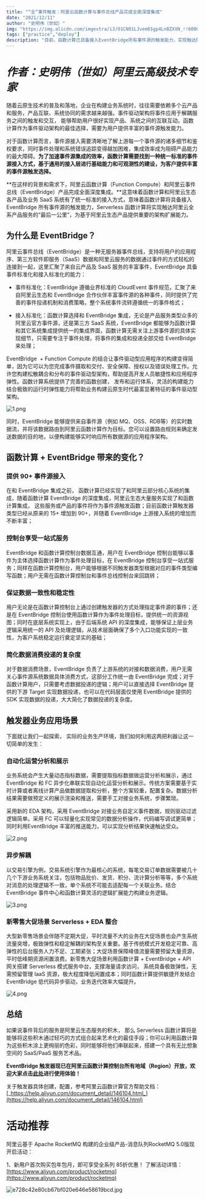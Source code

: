 ```yaml
---
title: "“全”事件触发：阿里云函数计算与事件总线产品完成全面深度集成"
date: "2021/12/11"
author: "史明伟（世如）"
img: "https://img.alicdn.com/imgextra/i3/O1CN01LJvem01gp4LnBZXXN_!!6000000004190-0-tps-685-383.jpg"
tags: ["practice","deploy"]
description: "目前，函数计算已具备接入EventBridge所有事件源的触发能力，实现触达阿里云全系产品服务的“最后一公里”。"
---
```

# _作者：史明伟（世如）阿里云高级技术专家_

随着云原生技术的普及和落地，企业在构建业务系统时，往往需要依赖多个云产品和服务，产品互联、系统协同的需求越来越强。事件驱动架构将事件应用于解耦服务之间的触发和交互， 能够帮助用户很好实现产品、系统之间的互联互动。函数计算作为事件驱动架构的最佳选择，需要为用户提供丰富的事件源触发能力。

对于函数计算而言，事件源接入需要清晰地了解上游每一个事件源的诸多细节和鉴权要求，同时事件处理和系统错误追踪变得越加困难，集成效率成为阻碍产品能力的最大障碍。**为了加速事件源集成的效率，函数计算需要找到一种统一标准的事件源接入方式，基于通用的接入层进行基础能力和可观测性的建设，为客户提供丰富的事件源触发选择。**

**在这样的背景和需求下，阿里云函数计算（Function Compute）和阿里云事件总线（EventBridge）产品完成全面深度集成。**这意味着函数计算和阿里云生态各产品及业务 SaaS 系统有了统一标准的接入方式，意味着函数计算将具备接入 EventBridge 所有事件源的触发能力，Serverless 函数计算将实现触达阿里云全系产品服务的“最后一公里”，为基于阿里云生态产品提供重要的架构扩展能力。

## 为什么是 EventBridge？

阿里云事件总线（EventBridge）是一种无服务器事件总线，支持将用户的应用程序、第三方软件即服务（SaaS）数据和阿里云服务的数据通过事件的方式轻松的连接到一起，这里汇聚了来自云产品及 SaaS 服务的丰富事件，EventBridge 具备事件标准化和接入标准化的能力：

- 事件标准化：EventBridge 遵循业界标准的 CloudEvent 事件规范，汇聚了来自阿里云生态和 EventBridge 合作伙伴丰富事件源的各种事件，同时提供了完善的事件投递机制和消费策略，整个系统事件流转遵循统一的事件格式；

- 接入标准化：函数计算选择和 EventBridge 集成，无论是产品服务类型众多的阿里云官方事件源，还是第三方 SaaS 系统，EventBridge 都能够为函数计算和其它系统集成提供统一的集成界面，函数计算无需关注上游事件源的具体实现细节，只需要专注于事件处理，将事件的集成和投递全部交给 EventBridge 来处理；

EventBridge  + Function Compute 的结合让事件驱动型应用程序的构建变得简单，因为它可以为您完成事件摄取和交付、安全保障、授权以及错误处理工作。允许您构建松散耦合和分布的事件驱动型架构，帮助提高开发人员敏捷性和应用程序弹性。函数计算系统提供了完善的函数创建， 发布和运行体系，灵活的构建能力结合极致的运行时弹性能力将帮助业务构建云原生时代最富显著特征的事件驱动型架构。
<!-- ![image.gif](https://intranetproxy.alipay.com/skylark/lark/0/2023/gif/59356401/1680489430222-c6dce613-fa31-4344-a860-1966def27d85.gif#clientId=u6d65494b-96a0-4&height=1&id=QpXMi&name=image.gif&originHeight=1&originWidth=1&originalType=binary&ratio=1&rotation=0&showTitle=false&status=done&style=none&taskId=uf437c26f-bb6c-48b9-a41c-18b580f8dbb&title=&width=1) -->
![1.png](https://img.alicdn.com/imgextra/i1/O1CN01AlsLN8272W86Kdskf_!!6000000007739-49-tps-1080-604.webp)

同时，EventBridge 能够提供来自事件源（例如 MQ、OSS、RDB等）的实时数据流，并将该数据路由到阿里云函数计算作为目标。您可以设置路由规则来确定发送数据的目的地，以便构建能够实时响应所有数据源的应用程序架构。

## 函数计算 + EventBridge 带来的变化？

### 提供 90+ 事件源接入

在和 EventBridge 集成之前， 函数计算已经实现了和阿里云部分核心系统的集成，随着函数计算 EventBridge 的深度集成，阿里云生态大量服务实现了和函数计算集成， 这些服务或产品的事件将作为事件源触发函数；目前函数计算触发器类型已经从原来的 15+ 增加到 90+，并随着 EventBridge 上游接入系统的增加而不断丰富；

### 控制台享受一站式服务

EventBridge 和函数计算控制台数据互通，用户在 EventBridge 控制台能够以事件为主体选择函数计算作为事件处理目标，在 EventBridge 控制台享受一站式服务；同样在函数计算控制台，用户能够根据不同触发器类型根据对应的事件类型编写函数；用户无需在函数计算控制台和事件总线控制台来回跳转；

### 保证数据一致性和稳定性

用户无论是在函数计算控制台上通过创建触发器的方式处理指定事件源的事件；还是在 EventBridge 控制台使用函数计算作为事件处理目标，提供统一的资源视图；同时在底层系统实现上，由于后端系统 API 的深度集成，能够保证上层业务逻辑采用统一的 API 及处理逻辑，从技术层面确保了多个入口功能实现的一致性，为客户系统稳定运行奠定坚实的基础； 

### 简化数据消费投递的复杂度

对于数据消费场景，EventBridge 负责了上游系统的对接和数据消费，用户无需关心事件源系统数据具体消费方式，这部分工作统一由 EventBridge 完成；对于函数计算用户，只需要考虑数据投递的逻辑；用户可以直接选择 EventBridge 提供的下游 Target 实现数据投递，也可以在代码层面仅使用 EventBridge 提供的 SDK 实现数据的投递，大大简化了数据投递的复杂度。

## 触发器业务应用场景

下面就让我们一起探索， 实际的业务生产环境，我们如何利用这两把利器让这一切简单的发生：

### 自动化运营分析和展示

业务系统会产生大量动态指标数据，需要提取指标数据做运营分析和展示，通过 EventBridge 和 FC 异步化串联实现自动化运营分析和展示。传统方案需要基于实时计算或者离线计算产品做数据提取和分析，整个方案较重，配置复杂。数据分析结果需要做预定义的展示渲染和推送，需要手工对接业务系统，步骤繁琐。

采用新的 EDA 架构，采用 EventBridge 对接业务自定义事件数据，规则驱动过滤逻辑简单。采用 FC 可以轻量化实现常见的数据分析操作，代码编写调试更简单；同时利用EventBridge 丰富的推送能力，可以实现分析结果快速触达受众。

![2.png](https://img.alicdn.com/imgextra/i2/O1CN01m215RT2696ClQjkYl_!!6000000007618-49-tps-1080-523.webp)

### 异步解耦

以交易引擎为例，交易系统引擎作为最核心的系统，每笔交易订单数据需要被几十几个下游业务系统关注，包括物品批价、发货、积分、流计算分析等等，多个系统对消息的处理逻辑不一致，单个系统不可能去适配每一个关联业务。结合 EventBridge 事件中心和函数计算灵活的逻辑扩展能力构建业务逻辑。

![3.png](https://img.alicdn.com/imgextra/i4/O1CN01atPtYA1owsA8nkAkS_!!6000000005290-49-tps-1080-526.webp)

### 新零售大促场景 Serverless + EDA 整合

大型新零售场景会伴随不定期大促，平时流量不大的业务在大促场景也会产生系统流量突增，极致弹性和稳定解耦的架构至关重要。基于传统模式开发稳定可靠、高弹性的后台服务人力不足、工期紧张；大促场景保障峰值流量需要预留大量资源，平时低峰期资源闲置浪费。新零售大促场景利用函数计算 + EventBridge + API 网关搭建 Serverless 模式服务中台，支撑海量请求访问， 系统具备极致弹性，无需预留管理 IaaS 资源，极大程度降低闲置成本；同时函数计算提供敏捷开发结合 EventBridge 低代码异步驱动，业务迭代效率大幅提升。

![4.png](https://img.alicdn.com/imgextra/i3/O1CN01EW7GQO2A7VI2ZRFYp_!!6000000008156-49-tps-1080-545.webp)
<!-- ![image.gif](https://intranetproxy.alipay.com/skylark/lark/0/2023/gif/59356401/1680489432467-f4bcacbb-fcc0-41c0-88cc-3deb9238ea46.gif#clientId=u6d65494b-96a0-4&height=1&id=EAXFB&name=image.gif&originHeight=1&originWidth=1&originalType=binary&ratio=1&rotation=0&showTitle=false&status=done&style=none&taskId=u292a9460-437a-4432-856b-cc3c20b5d5f&title=&width=1) -->
## 总结

如果说事件背后的服务是阿里云生态服务的积木， 那么 Serverless 函数计算将是能够将这些积木通过轻巧的方式组合起来艺术化的最佳手段；你可以利用函数计算为这些积木涂上更绚丽的色彩，同时能够将他们串联起来，搭建一个具有无比想象空间的 SaaS/PaaS 服务艺术品。

**EventBridge 触发器现已在阿里云函数计算控制台所有地域（Region）开放，欢迎大家点击**[**此处**](https://www.aliyun.com/product/fc)**进行使用体验！**

关于触发器具体创建，配置，参考阿里云函数计算官方帮助文档：[_https://help.aliyun.com/document_detail/146104.html_](https://help.aliyun.com/document_detail/146104.html)

# 活动推荐

阿里云基于 Apache RocketMQ 构建的企业级产品-消息队列RocketMQ 5.0版现开启活动：

1、新用户首次购买包年包月，即可享受全系列 85折优惠！ 了解活动详情：[https://www.aliyun.com/product/rocketmq](https://www.aliyun.com/product/rocketmq)

![e728c42e80cb67bf020e646e58619bcd.jpg](https://img.alicdn.com/imgextra/i4/O1CN01Xi1rcu1DM6aIC7ypz_!!6000000000201-0-tps-1920-675.jpg)